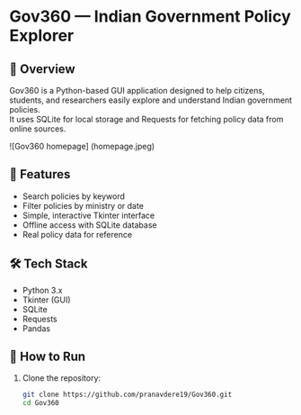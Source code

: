 # Gov360 — Indian Government Policy Explorer

## 📌 Overview
Gov360 is a Python-based GUI application designed to help citizens, students, and researchers easily explore and understand Indian government policies.  
It uses SQLite for local storage and Requests for fetching policy data from online sources.

![Gov360 homepage]
(homepage.jpeg)

## 🚀 Features
- Search policies by keyword
- Filter policies by ministry or date
- Simple, interactive Tkinter interface
- Offline access with SQLite database
- Real policy data for reference

## 🛠 Tech Stack
- Python 3.x
- Tkinter (GUI)
- SQLite
- Requests
- Pandas

## 📂 How to Run
1. Clone the repository:
   ```bash
   git clone https://github.com/pranavdere19/Gov360.git
   cd Gov360
